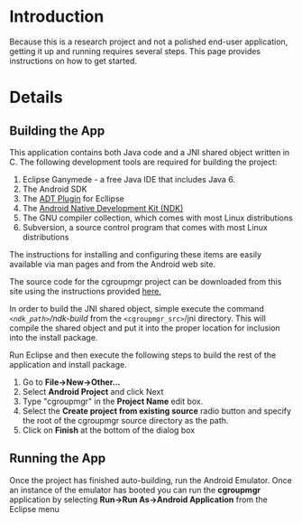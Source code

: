 # Introduction #

Because this is a research project and not a polished end-user application, getting it up and running requires several steps.  This page provides instructions on how to get started.


# Details #

## Building the App ##

This application contains both Java code and a JNI shared object written in C.  The following development tools are required for building the project:

  1. Eclipse Ganymede - a free Java IDE that includes Java 6.
  1. The Android SDK
  1. The [ADT Plugin](http://developer.android.com/sdk/installing.html#InstallingADT) for Ecllipse
  1. The [Android Native Development Kit (NDK)](http://developer.android.com/sdk/ndk/index.html)
  1. The GNU compiler collection, which comes with most Linux distributions
  1. Subversion, a source control program that comes with most Linux distributions

The instructions for installing and configuring these items are easily available via man pages and from the Android web site.

The source code for the cgroupmgr project can be downloaded from this site using the instructions provided [here.](http://code.google.com/p/cgroupmgr/source/checkout)

In order to build the JNI shared object, simple execute the command _`<ndk_path>`/ndk-build_ from the `<cgroupmgr_src>`/jni directory.  This will compile the shared object and put it into the proper location for inclusion into the install package.

Run Eclipse and then execute the following steps to build the rest of the application and install package.

  1. Go to **File->New->Other...**
  1. Select **Android Project** and click Next
  1. Type "cgroupmgr" in the **Project Name** edit box.
  1. Select the **Create project from existing source** radio button and specify the root of the cgroupmgr source directory as the path.
  1. Click on **Finish** at the bottom of the dialog box

## Running the App ##
Once the project has finished auto-building, run the Android Emulator.  Once an instance of the emulator has booted you can run the **cgroupmgr** application by selecting **Run->Run As->Android Application** from the Eclipse menu